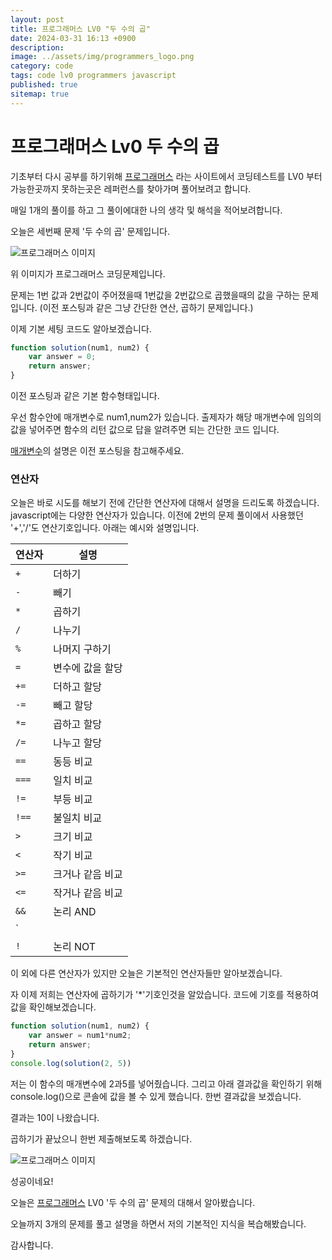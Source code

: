 ```yaml
---
layout: post
title: 프로그래머스 LV0 "두 수의 곱"
date: 2024-03-31 16:13 +0900
description: 
image: ../assets/img/programmers_logo.png
category: code
tags: code lv0 programmers javascript
published: true
sitemap: true
---
```


# 프로그래머스 Lv0 두 수의 곱

  기초부터 다시 공부를 하기위해 [프로그래머스](https://programmers.co.kr/) 라는 사이트에서
  코딩테스트를 LV0 부터 가능한곳까지 못하는곳은 레퍼런스를 찾아가며 풀어보려고 합니다.
  
  매일 1개의 풀이를 하고 그 풀이에대한 나의 생각 및 해석을 적어보려합니다.

  오늘은 세번째 문제 '두 수의 곱' 문제입니다.

  ![프로그래머스 이미지](../assets/img/두수의곱_01.png)

  위 이미지가 프로그래머스 코딩문제입니다.
  
  문제는 1번 값과 2번값이 주어졌을때 1번값을 2번값으로 곱했을때의 값을 구하는 문제입니다.
  (이전 포스팅과 같은 그냥 간단한 연산, 곱하기 문제입니다.)

  이제 기본 세팅 코드도 알아보겠습니다.
  
```javascript
function solution(num1, num2) {
    var answer = 0;
    return answer;
}
``` 
이전 포스팅과 같은 기본 함수형태입니다.

우선 함수안에 매개변수로 num1,num2가 있습니다. 출제자가 해당 매개변수에 임의의 값을 넣어주면
함수의 리턴 값으로 답을 알려주면 되는 간단한 코드 입니다.

[매개변수](https://spearboy.github.io/posts/first-blog-post/#%EC%97%AC%EA%B8%B0%EC%84%9C-%EB%A7%A4%EA%B0%9C%EB%B3%80%EC%88%98%EB%9E%80)의 설명은 이전 포스팅을 참고해주세요.

### 연산자
오늘은 바로 시도를 해보기 전에 간단한 연산자에 대해서 설명을 드리도록 하겠습니다.
javascript에는 다양한 연산자가 있습니다. 이전에 2번의 문제 풀이에서 사용했던 '+','/'도 연산기호입니다.
아래는 예시와 설명입니다.

| 연산자     | 설명                                   |
|------------|----------------------------------------|
| `+`        | 더하기                                  |
| `-`        | 빼기                                    |
| `*`        | 곱하기                                  |
| `/`        | 나누기                                  |
| `%`        | 나머지 구하기                           |
| `=`        | 변수에 값을 할당                       |
| `+=`       | 더하고 할당                             |
| `-=`       | 빼고 할당                               |
| `*=`       | 곱하고 할당                             |
| `/=`       | 나누고 할당                             |
| `==`       | 동등 비교                               |
| `===`      | 일치 비교                               |
| `!=`       | 부등 비교                               |
| `!==`      | 불일치 비교                             |
| `>`        | 크기 비교                               |
| `<`        | 작기 비교                               |
| `>=`       | 크거나 같음 비교                        |
| `<=`       | 작거나 같음 비교                        |
| `&&`       | 논리 AND                                |
| `||`       | 논리 OR                                 |
| `!`        | 논리 NOT                                |

이 외에 다른 연산자가 있지만 오늘은 기본적인 연산자들만 알아보겠습니다.

자 이제 저희는 연산자에 곱하기가 '*'기호인것을 알았습니다.
코드에 기호를 적용하여 값을 확인해보겠습니다.

```javascript
function solution(num1, num2) {
    var answer = num1*num2;
    return answer;
}
console.log(solution(2, 5))
``` 

저는 이 함수의 매개변수에 2과5를 넣어줬습니다. 
그리고 아래 결과값을 확인하기 위해 console.log()으로 콘솔에 값을 볼 수 있게 했습니다.
한번 결과값을 보겠습니다.

결과는 10이 나왔습니다.

곱하기가 끝났으니 한번 제출해보도록 하겠습니다.

![프로그래머스 이미지](../assets/img/두수의곱_02.png)

성공이네요!

오늘은 [프로그래머스](https://programmers.co.kr/) LV0 '두 수의 곱' 문제의 대해서 알아봤습니다.

오늘까지 3개의 문제를 풀고 설명을 하면서 저의 기본적인 지식을 복습해봤습니다.

감사합니다.
